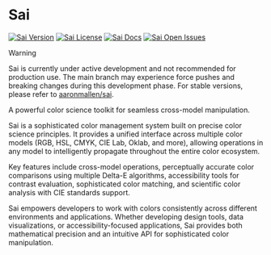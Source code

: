 # Sai

[![Sai Version](https://img.shields.io/gem/v/sai?style=for-the-badge&logo=rubygems&logoColor=white&logoSize=auto&label=Gem%20Version)](https://rubygems.org/gems/sai)
[![Sai License](https://img.shields.io/github/license/rei-kei/sai-rb?style=for-the-badge&logo=opensourceinitiative&logoColor=white&logoSize=auto)](./LICENSE)
[![Sai Docs](https://img.shields.io/badge/rubydoc-blue?style=for-the-badge&logo=readthedocs&logoColor=white&logoSize=auto&label=docs)](https://rubydoc.info/gems/sai)
[![Sai Open Issues](https://img.shields.io/github/issues-search/rei-kei/sai-rb?query=state%3Aopen&style=for-the-badge&logo=github&logoColor=white&logoSize=auto&label=issues&color=red)](https://github.com/rei-kei/sai-rb/issues?q=state%3Aopen%20)

> [!WARNING]
> Sai is currently under active development and not recommended for production use. The main branch may experience
> force pushes and breaking changes during this development phase. For stable versions, please refer to
> [aaronmallen/sai](https://github.com/aaronmallen/sai).

A powerful color science toolkit for seamless cross-model manipulation.

Sai is a sophisticated color management system built on precise color science principles. It provides a unified 
interface across multiple color models (RGB, HSL, CMYK, CIE Lab, Oklab, and more), allowing operations in any model to 
intelligently propagate throughout the entire color ecosystem.

Key features include cross-model operations, perceptually accurate color comparisons using multiple Delta-E algorithms,
accessibility tools for contrast evaluation, sophisticated color matching, and scientific color analysis with CIE
standards support.

Sai empowers developers to work with colors consistently across different environments and applications. Whether
developing design tools, data visualizations, or accessibility-focused applications, Sai provides both mathematical
precision and an intuitive API for sophisticated color manipulation.